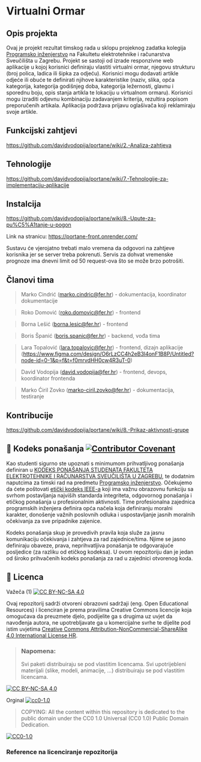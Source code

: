 # Virtualni Ormar

## Opis projekta
Ovaj je projekt rezultat timskog rada u sklopu projeknog zadatka kolegija [Programsko inženjerstvo](https://www.fer.unizg.hr/predmet/proinz) na Fakultetu elektrotehnike i računarstva Sveučilišta u Zagrebu. 
Projekt se sastoji od izrade responzivne web aplikacije u kojoj korisnici definiraju vlastiti virtualni ormar, njegovu strukturu (broj polica, ladica ili šipka za odjeću). 
Korisnici mogu dodavati artikle odjeće ili obuće te definirati njihove karakteristike (naziv, slika, opća kategorija, kategorija godišnjeg doba, kategorija ležernosti, glavnu i sporednu boju, opis stanja artikla te lokaciju u virtualnom ormaru). 
Korisnici mogu izraditi odjevnu kombinaciju zadavanjem kriterija, rezultira popisom preporučenih artikala. 
Aplikacija podržava prijavu oglašivača koji reklamiraju svoje artikle.


## Funkcijski zahtjevi

https://github.com/davidvodopija/portane/wiki/2.-Analiza-zahtjeva

## Tehnologije

https://github.com/davidvodopija/portane/wiki/7.-Tehnologije-za-implementaciju-aplikacije

## Instalcija

https://github.com/davidvodopija/portane/wiki/8.-Upute-za-pu%C5%A1tanje-u-pogon

Link na stranicu: https://portane-front.onrender.com/

Sustavu će vjerojatno trebati malo vremena da odgovori na zahtjeve korisnika jer se server treba pokrenuti.
Servis za dohvat vremenske prognoze ima dnevni limit od 50 request-ova što se može brzo potrošiti.

## Članovi tima 

> Marko Cindrić (marko.cindric@fer.hr) - dokumentacija, koordinator dokumentacije

> Roko Domović (roko.domovic@fer.hr) - frontend

> Borna Lešić (borna.lesic@fer.hr) - frontend

> Boris Španić (boris.spanic@fer.hr) - backend, vođa tima

> Lara Topalović (lara.topalovic@fer.hr) - frontend, dizajn aplikacije (https://www.figma.com/design/O6rLzCC4h2eB3l4onF1B8P/Untitled?node-id=0-1&p=f&t=f0mrvdHH0cw4R3uT-0)

> David Vodopija (david.vodopija@fer.hr) - frontend, devops, koordinator frontenda

> Marko Ćiril Zovko (marko-ciril.zovko@fer.hr) - dokumentacija, testiranje

## Kontribucije
https://github.com/davidvodopija/portane/wiki/8.-Prikaz-aktivnosti-grupe


## 📝 Kodeks ponašanja [![Contributor Covenant](https://img.shields.io/badge/Contributor%20Covenant-2.1-4baaaa.svg)](CODE_OF_CONDUCT.md)
Kao studenti sigurno ste upoznati s minimumom prihvatljivog ponašanja definiran u [KODEKS PONAŠANJA STUDENATA FAKULTETA ELEKTROTEHNIKE I RAČUNARSTVA SVEUČILIŠTA U ZAGREBU](https://www.fer.hr/_download/repository/Kodeks_ponasanja_studenata_FER-a_procisceni_tekst_2016%5B1%5D.pdf), te dodatnim naputcima za timski rad na predmetu [Programsko inženjerstvo](https://wwww.fer.hr).
Očekujemo da ćete poštovati [etički kodeks IEEE-a](https://www.ieee.org/about/corporate/governance/p7-8.html) koji ima važnu obrazovnu funkciju sa svrhom postavljanja najviših standarda integriteta, odgovornog ponašanja i etičkog ponašanja u profesionalnim aktivnosti. Time profesionalna zajednica programskih inženjera definira opća načela koja definiranju  moralni karakter, donošenje važnih poslovnih odluka i uspostavljanje jasnih moralnih očekivanja za sve pripadnike zajenice.

Kodeks ponašanja skup je provedivih pravila koja služe za jasnu komunikaciju očekivanja i zahtjeva za rad zajednice/tima. Njime se jasno definiraju obaveze, prava, neprihvatljiva ponašanja te  odgovarajuće posljedice (za razliku od etičkog kodeksa). U ovom repozitoriju dan je jedan od široko prihvačenih kodeks ponašanja za rad u zajednici otvorenog koda.

## 📝 Licenca
Važeča (1)
[![CC BY-NC-SA 4.0][cc-by-nc-sa-shield]][cc-by-nc-sa]

Ovaj repozitorij sadrži otvoreni obrazovni sadržaji (eng. Open Educational Resources)  i licenciran je prema pravilima Creative Commons licencije koja omogućava da preuzmete djelo, podijelite ga s drugima uz 
uvjet da navođenja autora, ne upotrebljavate ga u komercijalne svrhe te dijelite pod istim uvjetima [Creative Commons Attribution-NonCommercial-ShareAlike 4.0 International License HR][cc-by-nc-sa].
>
> ### Napomena:
>
> Svi paketi distribuiraju se pod vlastitim licencama.
> Svi upotrijebleni materijali  (slike, modeli, animacije, ...) distribuiraju se pod vlastitim licencama.

[![CC BY-NC-SA 4.0][cc-by-nc-sa-image]][cc-by-nc-sa]

[cc-by-nc-sa]: https://creativecommons.org/licenses/by-nc/4.0/deed.hr 
[cc-by-nc-sa-image]: https://licensebuttons.net/l/by-nc-sa/4.0/88x31.png
[cc-by-nc-sa-shield]: https://img.shields.io/badge/License-CC%20BY--NC--SA%204.0-lightgrey.svg

Orginal [![cc0-1.0][cc0-1.0-shield]][cc0-1.0]
>
>COPYING: All the content within this repository is dedicated to the public domain under the CC0 1.0 Universal (CC0 1.0) Public Domain Dedication.
>
[![CC0-1.0][cc0-1.0-image]][cc0-1.0]

[cc0-1.0]: https://creativecommons.org/licenses/by/1.0/deed.en
[cc0-1.0-image]: https://licensebuttons.net/l/by/1.0/88x31.png
[cc0-1.0-shield]: https://img.shields.io/badge/License-CC0--1.0-lightgrey.svg

### Reference na licenciranje repozitorija
